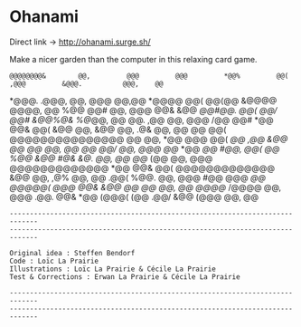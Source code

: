 # Ohanami

Direct link -> http://ohanami.surge.sh/

Make a nicer garden than the computer in this relaxing card game.


    @@@@@@@@&        @@,         @@@         @@@         *@@%         @@(        ,@@@         &@@@.          @@@,    @@
 *@@@.     .@@@,     @@,         @@@        @@,@@        *@@@@        @@(        @@(@@        &@@@@         @@@@,    @@
%@@           @@#    @@,         @@@       @@& &@@       *@@#@@.      @@(       @@/ @@#       &@@%@&       %@*@@,    @@
@@.           ,@@    @@,         @@@      /@@   @@#      *@@  @@&     @@(      &@@   @@,      &@@ @@,     .@& @@,    @@
@@             @@(   @@@@@@@@@@@@@@@      @@     @@,     *@@   @@@    @@(     *@@    ,@@      &@@  @@     @@  @@,    @@
@@             @@/   @@,         @@@     @@*     *@@     *@@    #@@,  @@(     @@      %@@     &@@  #@&   &@.  @@,    @@
@@*           (@@    @@,         @@@    @@@@@@@@@@@@@    *@@      @@& @@(    @@@@@@@@@@@@@    &@@   @@, ,@%   @@,    @@
.@@(         %@@.    @@,         @@@   #@@         @@@   *@@       @@@@@(   @@@         @@&   &@@    @@ @@    @@,    @@
  @@@@*   /@@@@      @@,         @@@  .@@.          @@&  *@@        (@@@(  (@@          .@@/  &@@    (@@@     @@,    @@                                                                                                                                                                                  
                                                                                                                                                                                

	-----------------------------------------------------------------------------
	-----------------------------------------------------------------------------

	Original idea : Steffen Bendorf
	Code : Loïc La Prairie
	Illustrations : Loïc La Prairie & Cécile La Prairie
	Test & Corrections : Erwan La Prairie & Cécile La Prairie

	-----------------------------------------------------------------------------
	-----------------------------------------------------------------------------
